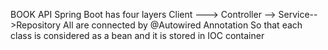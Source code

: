 BOOK API
Spring Boot has four layers
Client ---> Controller --> Service-->Repository
All are connected by @Autowired Annotation
So that each class is considered as a bean and it is stored in IOC container
